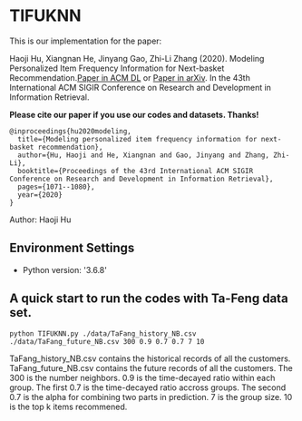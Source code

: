 # TIFUKNN

This is our implementation for the paper: 

Haoji Hu, Xiangnan He, Jinyang Gao, Zhi-Li Zhang (2020). Modeling Personalized Item Frequency Information for Next-basket Recommendation.[Paper in ACM DL](https://dl.acm.org/doi/pdf/10.1145/3397271.3401066) or [Paper in arXiv](https://arxiv.org/pdf/2006.00556.pdf).  In the 43th International ACM SIGIR Conference on Research and Development in Information Retrieval.

**Please cite our paper if you use our codes and datasets. Thanks!** 
```
@inproceedings{hu2020modeling,
  title={Modeling personalized item frequency information for next-basket recommendation},
  author={Hu, Haoji and He, Xiangnan and Gao, Jinyang and Zhang, Zhi-Li},
  booktitle={Proceedings of the 43rd International ACM SIGIR Conference on Research and Development in Information Retrieval},
  pages={1071--1080},
  year={2020}
}
```

Author: Haoji Hu

## Environment Settings
- Python version: '3.6.8'

## A quick start to run the codes with Ta-Feng data set.


```
python TIFUKNN.py ./data/TaFang_history_NB.csv ./data/TaFang_future_NB.csv 300 0.9 0.7 0.7 7 10
```

TaFang_history_NB.csv contains the historical records of all the customers. TaFang_future_NB.csv contains the future records of all the customers. The 300 is the number neighbors. 0.9 is the time-decayed ratio within each group. The first 0.7 is the time-decayed ratio accross groups. The second 0.7 is the alpha for combining two parts in prediction. 7 is the group size. 10 is the top k items recommened.


